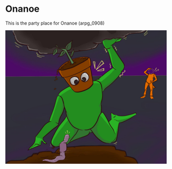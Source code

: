 # Onanoe
This is the party place for Onanoe (arpg_0908)

![Alt text](GitResources/ConceptImage.jpg?raw=true "Concept")